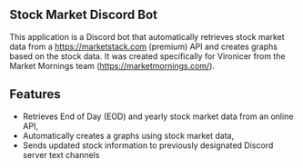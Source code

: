 ## Stock Market Discord Bot
This application is a Discord bot that automatically retrieves stock market data from a https://marketstack.com (premium) API and creates graphs based on the stock data. It was created specifically for Vironicer from the Market Mornings team (https://marketmornings.com/).

## Features
* Retrieves End of Day (EOD) and yearly stock market data from an online API,
* Automatically creates a graphs using stock market data,
* Sends updated stock information to previously designated Discord server text channels